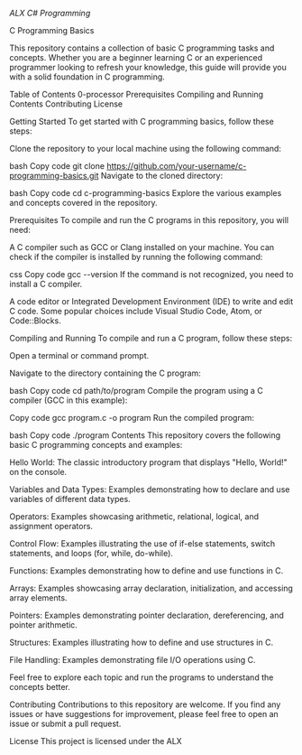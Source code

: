 *ALX C# Programming*

C Programming Basics

This repository contains a collection of basic C programming tasks and concepts. Whether you are a beginner learning C or an experienced programmer looking to refresh your knowledge, this guide will provide you with a solid foundation in C programming.

Table of Contents
0-processor
Prerequisites
Compiling and Running
Contents
Contributing
License

Getting Started
To get started with C programming basics, follow these steps:

Clone the repository to your local machine using the following command:

bash
Copy code
git clone https://github.com/your-username/c-programming-basics.git
Navigate to the cloned directory:

bash
Copy code
cd c-programming-basics
Explore the various examples and concepts covered in the repository.

Prerequisites
To compile and run the C programs in this repository, you will need:

A C compiler such as GCC or Clang installed on your machine. You can check if the compiler is installed by running the following command:

css
Copy code
gcc --version
If the command is not recognized, you need to install a C compiler.

A code editor or Integrated Development Environment (IDE) to write and edit C code. Some popular choices include Visual Studio Code, Atom, or Code::Blocks.

Compiling and Running
To compile and run a C program, follow these steps:

Open a terminal or command prompt.

Navigate to the directory containing the C program:

bash
Copy code
cd path/to/program
Compile the program using a C compiler (GCC in this example):

Copy code
gcc program.c -o program
Run the compiled program:

bash
Copy code
./program
Contents
This repository covers the following basic C programming concepts and examples:

Hello World: The classic introductory program that displays "Hello, World!" on the console.

Variables and Data Types: Examples demonstrating how to declare and use variables of different data types.

Operators: Examples showcasing arithmetic, relational, logical, and assignment operators.

Control Flow: Examples illustrating the use of if-else statements, switch statements, and loops (for, while, do-while).

Functions: Examples demonstrating how to define and use functions in C.

Arrays: Examples showcasing array declaration, initialization, and accessing array elements.

Pointers: Examples demonstrating pointer declaration, dereferencing, and pointer arithmetic.

Structures: Examples illustrating how to define and use structures in C.

File Handling: Examples demonstrating file I/O operations using C.

Feel free to explore each topic and run the programs to understand the concepts better.

Contributing
Contributions to this repository are welcome. If you find any issues or have suggestions for improvement, please feel free to open an issue or submit a pull request.

License
This project is licensed under the ALX
